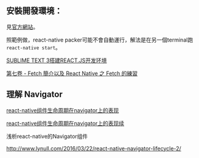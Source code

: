## 安裝開發環境：

見[官方網站](http://reactnative.cn/docs/0.30/getting-started.html#content)。

照範例做，react-native packer可能不會自動運行，解法是在另一個terminal跑`react-native start`。

[SUBLIME TEXT 3搭建REACT.JS开发环境](http://hao.jser.com/archive/8322/)

[第七卷 - Fetch 簡介以及 React Native 之 Fetch 的練習](http://winwu.github.io/react-native-note/2016/05/02/fetch-exampe/)



## 理解 Navigator

[react-native组件生命周期在navigator上的表现](http://www.lynull.com/2016/03/13/react-native-navigator-lifecycle/)

[react-native组件生命周期在navigator上的表现续](http://www.lynull.com/2016/03/22/react-native-navigator-lifecycle-2/)

浅析react-native的Navigator组件



http://www.lynull.com/2016/03/22/react-native-navigator-lifecycle-2/

